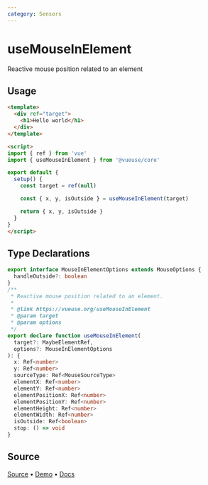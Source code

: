 ```yaml
---
category: Sensors
---
```


# useMouseInElement

Reactive mouse position related to an element

## Usage

```html {15}
<template>
  <div ref="target">
    <h1>Hello world</h1>
  </div>
</template>

<script>
import { ref } from 'vue'
import { useMouseInElement } from '@vueuse/core'

export default {
  setup() {
    const target = ref(null)

    const { x, y, isOutside } = useMouseInElement(target)

    return { x, y, isOutside }
  }
}
</script>
```


<!--FOOTER_STARTS-->
## Type Declarations

```typescript
export interface MouseInElementOptions extends MouseOptions {
  handleOutside?: boolean
}
/**
 * Reactive mouse position related to an element.
 *
 * @link https://vueuse.org/useMouseInElement
 * @param target
 * @param options
 */
export declare function useMouseInElement(
  target?: MaybeElementRef,
  options?: MouseInElementOptions
): {
  x: Ref<number>
  y: Ref<number>
  sourceType: Ref<MouseSourceType>
  elementX: Ref<number>
  elementY: Ref<number>
  elementPositionX: Ref<number>
  elementPositionY: Ref<number>
  elementHeight: Ref<number>
  elementWidth: Ref<number>
  isOutside: Ref<boolean>
  stop: () => void
}
```

## Source

[Source](https://github.com/vueuse/vueuse/blob/main/packages/core/useMouseInElement/index.ts) • [Demo](https://github.com/vueuse/vueuse/blob/main/packages/core/useMouseInElement/demo.vue) • [Docs](https://github.com/vueuse/vueuse/blob/main/packages/core/useMouseInElement/index.md)


<!--FOOTER_ENDS-->
